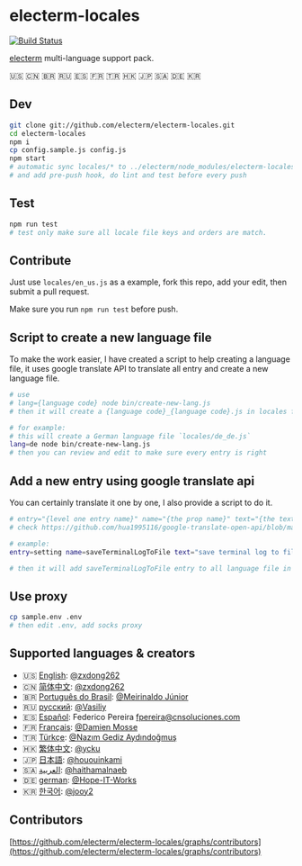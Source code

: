 # electerm-locales

[![Build Status](https://travis-ci.org/electerm/electerm-locales.svg?branch=release)](https://travis-ci.org/electerm/electerm-locales)

[electerm](https://electerm.html5beta.com) multi-language support pack.

🇺🇸 🇨🇳 🇧🇷 🇷🇺 🇪🇸 🇫🇷 🇹🇷 🇭🇰 🇯🇵 🇸🇦 🇩🇪 🇰🇷

## Dev

```bash
git clone git://github.com/electerm/electerm-locales.git
cd electerm-locales
npm i
cp config.sample.js config.js
npm start
# automatic sync locales/* to ../electerm/node_modules/electerm-locales/locales/ for test
# and add pre-push hook, do lint and test before every push
```

## Test

```bash
npm run test
# test only make sure all locale file keys and orders are match.
```

## Contribute

Just use `locales/en_us.js` as a example, fork this repo, add your edit, then submit a pull request.

Make sure you run `npm run test` before push.

## Script to create a new language file

To make the work easier, I have created a script to help creating a language file, it uses google translate API to translate all entry and create a new language file.

```bash
# use
# lang={language code} node bin/create-new-lang.js
# then it will create a {language code}_{language code}.js in locales folder

# for example:
# this will create a German language file `locales/de_de.js`
lang=de node bin/create-new-lang.js
# then you can review and edit to make sure every entry is right
```

## Add a new entry using google translate api

You can certainly translate it one by one, I also provide a script to do it.

```bash
# entry="{level one entry name}" name="{the prop name}" text="{the text in original language}" original="{language code, default is en}" node bin/add-new-entry.js
# check https://github.com/hua1995116/google-translate-open-api/blob/master/src/language.ts for language code

# example:
entry=setting name=saveTerminalLogToFile text="save terminal log to file" original=en node bin/add-new-entry.js

# then it will add saveTerminalLogToFile entry to all language file in setting namespace with google translate
```

## Use proxy

```bash
cp sample.env .env
# then edit .env, add socks proxy
```

## Supported languages & creators

- 🇺🇸 [English](locales/en_us.js): [@zxdong262](https://github.com/zxdong262)
- 🇨🇳 [简体中文](locales/zh_cn.js): [@zxdong262](https://github.com/zxdong262)
- 🇧🇷 [Português do Brasil](locales/pt_br.js): [@Meirinaldo Júnior](https://github.com/meirinaldojunior)
- 🇷🇺 [русский](locales/ru_ru.js): [@Vasiliy](https://github.com/TheLetslook)
- 🇪🇸 [Español](locales/es_es.js): Federico Pereira <fpereira@cnsoluciones.com>
- 🇫🇷 [Français](locales/fr_fr.js): [@Damien Mosse](https://github.com/damosse31)
- 🇹🇷 [Türkçe](locales/tr_tr.js): [@Nazım Gediz Aydındoğmuş](https://github.com/gediz)
- 🇭🇰 [繁体中文](locales/zh_tw.js): [@ycku](https://github.com/ycku)
- 🇯🇵 [日本語](locales/ja_jp.js): [@hououinkami](https://github.com/hououinkami)
- 🇸🇦 [العربية](locales/ar_ar.js): [@haithamalnaeb](https://github.com/haithamalnaeb)
- 🇩🇪 [german](locales/de_de.js): [@Hope-IT-Works](https://github.com/Hope-IT-Works)
- 🇰🇷 [한국어](locales/ko_kr.js): [@jooy2](https://github.com/jooy2)

## Contributors

[https://github.com/electerm/electerm-locales/graphs/contributors](https://github.com/electerm/electerm-locales/graphs/contributors)
